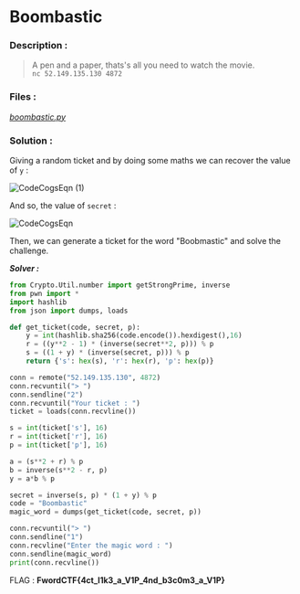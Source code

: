 # Boombastic

### Description :
> A pen and a paper, thats's all you need to watch the movie.  
> `nc 52.149.135.130 4872` 

### Files :  
*[boombastic.py](https://github.com/MehdiBHA/FwordCTF-2021/blob/main/Boombastic/boombastic.py)*

### Solution : 
Giving a random ticket and by doing some maths we can recover the value of `y` :

![CodeCogsEqn (1)](https://user-images.githubusercontent.com/62826765/131235239-0cf2e8cb-10c5-4845-927b-dcfff79ce604.gif)

And so, the value of `secret` :

![CodeCogsEqn](https://user-images.githubusercontent.com/62826765/131235230-dcbee216-d720-45ff-b647-8d5f09f6c7d6.gif)

Then, we can generate a ticket for the word "Boobmastic" and solve the challenge.

***Solver :***
```python
from Crypto.Util.number import getStrongPrime, inverse
from pwn import *
import hashlib
from json import dumps, loads

def get_ticket(code, secret, p):
    y = int(hashlib.sha256(code.encode()).hexdigest(),16)
    r = ((y**2 - 1) * (inverse(secret**2, p))) % p
    s = ((1 + y) * (inverse(secret, p))) % p
    return {'s': hex(s), 'r': hex(r), 'p': hex(p)}

conn = remote("52.149.135.130", 4872)
conn.recvuntil("> ")
conn.sendline("2")
conn.recvuntil("Your ticket : ")
ticket = loads(conn.recvline())

s = int(ticket['s'], 16)
r = int(ticket['r'], 16)
p = int(ticket['p'], 16)

a = (s**2 + r) % p
b = inverse(s**2 - r, p)
y = a*b % p

secret = inverse(s, p) * (1 + y) % p
code = "Boombastic"
magic_word = dumps(get_ticket(code, secret, p))

conn.recvuntil("> ")
conn.sendline("1")
conn.recvline("Enter the magic word : ")
conn.sendline(magic_word)
print(conn.recvline())
```

FLAG : **FwordCTF{4ct_l1k3_a_V1P_4nd_b3c0m3_a_V1P}**
